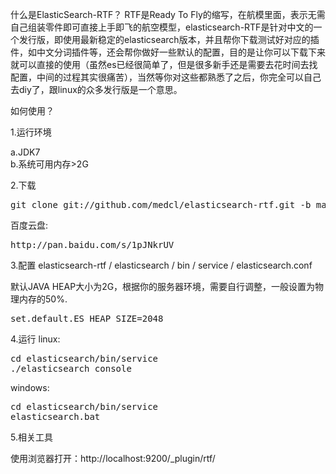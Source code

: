 什么是ElasticSearch-RTF？
RTF是Ready To Fly的缩写，在航模里面，表示无需自己组装零件即可直接上手即飞的航空模型，elasticsearch-RTF是针对中文的一个发行版，即使用最新稳定的elasticsearch版本，并且帮你下载测试好对应的插件，如中文分词插件等，还会帮你做好一些默认的配置，目的是让你可以下载下来就可以直接的使用（虽然es已经很简单了，但是很多新手还是需要去花时间去找配置，中间的过程其实很痛苦），当然等你对这些都熟悉了之后，你完全可以自己去diy了，跟linux的众多发行版是一个意思。


如何使用？

1.运行环境

a.JDK7  
b.系统可用内存>2G 


2.下载
<pre>git clone git://github.com/medcl/elasticsearch-rtf.git -b master --depth 1</pre>

百度云盘: 
<pre>http://pan.baidu.com/s/1pJNkrUV</pre>

3.配置
elasticsearch-rtf / elasticsearch / bin / service / elasticsearch.conf 

默认JAVA HEAP大小为2G，根据你的服务器环境，需要自行调整，一般设置为物理内存的50%.
<pre>set.default.ES_HEAP_SIZE=2048</pre>


4.运行
linux:
<pre>cd elasticsearch/bin/service
./elasticsearch console</pre>

windows:
<pre>cd elasticsearch/bin/service
elasticsearch.bat</pre>

5.相关工具

使用浏览器打开：http://localhost:9200/_plugin/rtf/
